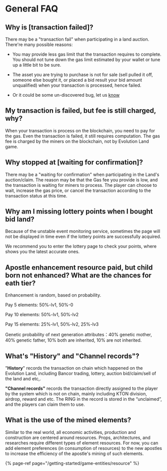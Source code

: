 # General FAQ

## Why is \[transaction failed\]?

There may be a "transaction fail" when participating in a land auction. There're many possible reasons:

- You may provide less gas limit that the transaction requires to complete. You should not tune down the gas limit estimated by your wallet or tune up a little bit to be sure.
- The asset you are trying to purchase is not for sale (sell pulled it off, someone else bought it, or placed a bid result your bid amount unqualified) when your transaction is processed, hence failed. 

- Or it could be some un-discovered bug, let us [know](/overview/feedback-and-support)

## My transaction is failed, but fee is still charged, why?

When your transaction is process on the blockchain, you need to pay for the gas.  Even the transaction is failed, it still requires computation.  The gas fee is charged by the miners on the blockchain, not by Evolution Land game.

## Why stopped at \[waiting for confirmation\]?

There may be a "waiting for confirmation" when participating in the Land's auction/claim. The reason may be that the Gas fee you provide is low, and the transaction is waiting for miners to process. The player can choose to wait, increase the gas price, or cancel the transaction according to the transaction status at this time.

## Why am I missing lottery points when I bought bid land?

Because of the unstable event monitoring service, sometimes the page will not be displayed in time even if the lottery points are successfully acquired.

We recommend you to enter the lottery page to check your points, where shows you the latest accurate ones.

## Apostle enhancement resource paid, but child born not enhanced?  What are the chances for eath tier?

Enhancement is random, based on probability.

Pay 5 elements: 50%-lv1, 50%-0

Pay 10 elements: 50%-lv1, 50%-lv2

Pay 15 elements: 25%-lv1, 50%-lv2, 25%-lv3

Genetic probability of next generation attributes：40% genetic mother, 40% genetic father, 10% both are inherited, 10% are not inherited.

## What's "History" and "Channel records"?

"**History**" records the transaction on chain which happened on the Evolution Land, including Bancor trading, lottery, auction bid/claim/sell of the land and etc,.

**"Channel records"** records the transaction directly assigned to the player by the system which is not on chain, mainly including KTON division, airdrop, reward and etc. The RING in the record is stored in the “unclaimed”, and the players can claim them to use.

## What is the use of the mined elements?

Similar to the real world, all economic activities, production and construction are centered around resources. Props, architectures, and researches require different types of element resources. For now, you can add element preferences \(in consumption of resources\) to the new apostles to increase the efficiency of the apostle's mining of such elements.

{% page-ref page="/getting-started/game-entities/resource" %}

